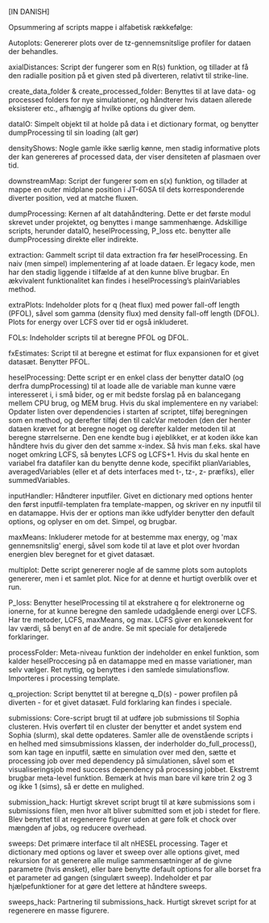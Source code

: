 [IN DANISH]

Opsummering af scripts mappe i alfabetisk rækkefølge:

Autoplots: Genererer plots over de tz-gennemsnitslige profiler for dataen der behandles.

axialDistances: Script der fungerer som en R(s) funktion, og tillader at få den radialle position på et given sted på diverteren, relativt til strike-line.

create_data_folder & create_processed_folder: Benyttes til at lave data- og processed folders for nye simulationer, og håndterer hvis dataen allerede eksisterer etc., afhængig af hvilke options du giver dem.

dataIO: Simpelt objekt til at holde på data i et dictionary format, og benytter dumpProcessing til sin loading (alt gør)

densityShows: Nogle gamle ikke særlig kønne, men stadig informative plots der kan genereres af processed data, der viser densiteten af plasmaen over tid.

downstreamMap: Script der fungerer som en s(x) funktion, og tillader at mappe en outer midplane position i JT-60SA til dets korresponderende diverter position, ved at matche fluxen.

dumpProcessing: Kernen af alt datahåndtering. Dette er det første modul skrevet under projektet, og benyttes i mange sammenhænge. Adskillige scripts, herunder dataIO, heselProcessing, P_loss etc. benytter alle dumpProcessing direkte eller indirekte.

extraction: Gammelt script til data extraction fra før heselProcessing. En naiv (men simpel) implementering af at loade dataen. Er legacy kode, men har den stadig liggende i tilfælde af at den kunne blive brugbar. En ækvivalent funktionalitet kan findes i heselProcessing’s plainVariables method.

extraPlots: Indeholder plots for q (heat flux) med power fall-off length (PFOL), såvel som gamma (density flux) med density fall-off length (DFOL). Plots for energy over LCFS over tid er også inkluderet.

FOLs: Indeholder scripts til at beregne PFOL og DFOL.

fxEstimates: Script til at beregne et estimat for flux expansionen for et givet datasæt. Benytter PFOL.

heselProcessing: Dette script er en enkel class der benytter dataIO (og derfra dumpProcessing) til at loade alle de variable man kunne være interesseret i, i små bider, og er mit bedste forslag på en balancegang mellem CPU brug, og MEM brug. Hvis du skal implementere en ny variabel: Opdater listen over dependencies i starten af scriptet, tilføj beregningen som en method, og derefter tilføj den til calcVar metoden (den der henter dataen krævet for at beregne noget og derefter kalder metoden til at beregne størrelserne. Den ene kendte bug i øjeblikket, er at koden ikke kan håndtere hvis du giver den det samme x-index. Så hvis man f.eks. skal have noget omkring LCFS, så benytes LCFS og LCFS+1. Hvis du skal hente en variabel fra datafiler kan du benytte denne kode, specifikt plianVariables, averagedVariables (eller et af dets interfaces med t-, tz-, z- præfiks), eller summedVariables.

inputHandler: Håndterer inputfiler. Givet en dictionary med options henter den først inputfil-templaten fra template-mappen, og skriver en ny inputfil til en datamappe. Hvis der er options man ikke udfylder benytter den default options, og oplyser en om det. Simpel, og brugbar.

maxMeans: Inkluderer metode for at bestemme max energy, og 'max gennemsnitslig' energi, såvel som kode til at lave et plot over hvordan energien blev beregnet for et givet datasæt.

multiplot: Dette script genererer nogle af de samme plots som autoplots genererer, men i et samlet plot. Nice for at denne et hurtigt overblik over et run.

P_loss: Benytter heselProcessing til at ekstrahere q for elektronerne og ionerne, for at kunne beregne den samlede udadgående energi over LCFS. Har tre metoder, LCFS, maxMeans, og max. LCFS giver en konsekvent for lav værdi, så benyt en af de andre. Se mit speciale for detaljerede forklaringer.

processFolder: Meta-niveau funktion der indeholder en enkel funktion, som kalder heselProccesing på en datamappe med en masse variationer, man selv vælger. Ret nyttig, og benyttes i den samlede simulationsflow. Importeres i processing template.

q_projection: Script benyttet til at beregne q_D(s) - power profilen på diverten - for et givet datasæt. Fuld forklaring kan findes i speciale.

submissions: Core-script brugt til at udføre job submissions til Sophia clusteren. Hvis overført til en cluster der benytter et andet system end Sophia (slurm), skal dette opdateres. Samler alle de ovenstående scripts i en helhed med simsubmissions klassen, der inderholder do_full_process(), som kan tage en inputfil, sætte en simulation over med den, sætte et processing job over med dependency på simulationen, såvel som et visualiseringsjob med success dependency på processing jobbet. Ekstremt brugbar meta-level funktion. Bemærk at hvis man bare vil køre trin 2 og 3 og ikke 1 (sims), så er dette en mulighed.

submission_hack: Hurtigt skrevet script brugt til at køre submissions som i submissions filen, men hvor alt bliver submitted som et job i stedet for flere. Blev benyttet til at regenerere figurer uden at gøre folk et chock over mængden af jobs, og reducere overhead.

sweeps: Det primære interface til alt nHESEL processing. Tager et dictionary med options og laver et sweep over alle options givet, med rekursion for at generere alle mulige sammensætninger af de givne parametre (hvis ønsket), eller bare benytte default options for alle borset fra et parameter ad gangen (singulært sweep). Indeholder et par hjælpefunktioner for at gøre det lettere at håndtere sweeps.

sweeps_hack: Partnering til submissions_hack. Hurtigt skrevet script for at regenerere en masse figurere.
